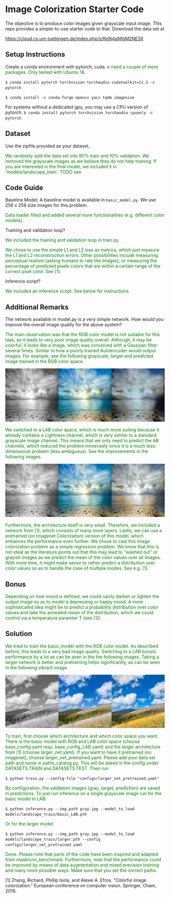 # Image Colorization Starter Code
The objective is to produce color images given grayscale input image. This repo provides a simple-to-use starter code to that. Download the data set at

https://cloud.cs.uni-tuebingen.de/index.php/s/Ke9j4aNfqM2NE3X

## Setup Instructions
Create a conda environment with pytorch, cuda.
<span style="color:green">e need a couple of more packages. Only tested with Ubuntu 18.
</span> 

`$ conda install pytorch torchvision torchaudio cudatoolkit=11.3 -c pytorch`

`$ conda install -c conda-forge opencv yacs tqdm imagesize`




For systems without a dedicated gpu, you may use a CPU version of pytorch.
`$ conda install pytorch torchvision torchaudio cpuonly -c pytorch`



## Dataset
Use the zipfile provided as your dataset. 

<span style="color:green"> We randomly split the data set into 90% train and 10% validation. 
We removed the grayscale images as we believe they do not help training.
If you are interested in the final model, we included it in 'models/landscape_train'.
TODO see

</span> 

## Code Guide
Baseline Model: A baseline model is available in `basic_model.py`. We use 256 x 256 size images for this problem.

<span style="color:green"> Data loader filled and added several more functionalities (e.g. different color models).
</span> 


Training and validation loop?

<span style="color:green">We included the training and validation loop in train.py.
</span> 


<span style="color:green"> We chose to use the simple L1 and L2 loss as metrics, which 
just measure the L1 and L2 reconstruction errors. Other possibilities include measuring 
perceptual realism (asking humans to rate the images), or measuring the percentage of predicted pixels colors
that are within a certain range of the correct pixel color. See [1].
</span> 

Inference script? 

<span style="color:green"> We included an inference script. See below for instructions.
</span> 


## Additional Remarks 
The network available in model.py is a very simple network. How would you improve the overall image quality for the above system?

<span style="color:green"> The main observation was that the RGB color model is not suitable
for this task, as it leads to very poor image quality overall. Although, it may be colorful,
it looks like a image, which was convolved with a Gaussian filter several times. Similar to
how a poorly trained Autoencoder would output images. For example, see the following grayscale, 
target and predicted image trained in the RGB color space.
</span> 

![alt text](basic_model_RGB.jpg "")

<span style="color:green">
We switched to a LAB color space, which
is much more suiting because it already contains a Lightness channel, which is very similar 
to a standard grayscale image channel. This means that we only need to predict the AB channels,
which reduced the problem immensely since it is a much less-dimensional problem (less ambiguous).
See the improvements in the following images.
</span> 

![alt text](basic_model_LAB.jpg "Title")

<span style="color:green">
Furthermore, the architecture itself is very small. Therefore, we included a network from [1], 
which consists of many more layers. Lastly, we can use a pretrained (on Imagenet Colorizaiton) 
version of this model, which enhances the performance even further.
</span> 


<span style="color:green"> 
We chose to cast this image colorization problem
as a simple regression problem. We know that this is not ideal as the literature points out that this
may lead to "washed out" or grayish images as we predict the mean of the color values over all images. With more time, 
it might make sense to rather predict a distribution over color values so as to handle the case of multiple
modes. See e.g. [1].
</span> 

## Bonus


<span style="color:green"> Depending on how mood is defined, we could naivly darken or lighten the 
output image so as to model a depressing or happy mood. A more sophisticated idea might be to
predict a probability distribution over color values and take the annealed-mean of the distribution,
which we could control via a temperature paramter T (see [1]).
</span> 

## Solution


<span style="color:green">
We tried to train the basic_model with the RGB color model. As described before, this leads
to a very bad image quality. Switching to a LAB boosts performance by a lot as can be seen in the 
the following images.
</span> 


<span style="color:green">
Taking a larger
network is better and pretraining helps significantly, as can be seen in the following vibrant image.
</span> 

![alt text](largemodel.jpg "Title")



<span style="color:green">
To train, first choose which architecture and which color space you want. There is the 
basic model with RGB and LAB color space (choose base_config.yaml resp. base_config_LAB.yaml) 
and the larger architecture from [1] (choose larger_net.yaml). If you want to have it pretrained (on imagenet),
choose larger_net_pretrained.yaml. Please add your data set path and name in 
paths_catalog.py. This will be asked in the config under 
DATASETS.TRAIN and DATASETS.TEST. Then run
</span> 

`$ python train.py --config-file "configs/larger_net_pretrained.yaml" `

<span style="color:green">
By configuration, the validation images (gray, target, prediction) are saved in predictions.
</span> 



<span style="color:green">
To just run inference on a single grayscale image run for the basic model in LAB:
</span> 

`$ python inference.py --img_path gray.jpg --model_to_load 
models/landscape_train/basic_LAB.pth `

<span style="color:green">
Or for the larger model:
</span> 

`$ python inference.py --img_path gray.jpg --model_to_load 
models/landscape_train/larger.pth --config configs/larger_net_pretrained.yaml`




<span style="color:green">
Done. Please note that parts of the code have been inspired and adapted from 
maskrcnn_benchmark. Furthermore, note that the performance could be improved by means of 
data augmentation and mixed precision training and many more possible ways. Make sure that 
you set the correct paths.

</span> 

[1] Zhang, Richard, Phillip Isola, and Alexei A. Efros. "Colorful image colorization." European conference on computer vision. Springer, Cham, 2016.
